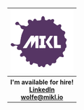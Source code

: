 <div align="center">
  <div width="800px"></div>
  <table>
    <thead>
      <tr>
        <th colspan="3">
          <div>
            <a href="https://mikl.io" target="_blank">
              <img
                width="144px"
                height="144px"
                src="./img/mikl-logo.svg"
                alt="MIKL icon"
              />
            </a>
          </div>
        </th>
      </tr>
    </thead>
    <tr>
      <th colspan="3">
        <div>
          <span>I'm available for hire!</span>
          <br />
          <a href="https://www.linkedin.com/in/miklwolfe/" target="_blank"
            >LinkedIn</a
          >
          <br />
          <a href="mailto:wolfe@mikl.io" target="_blank">wolfe@mikl.io</a>
        </div>
      </th>
    </tr>
  </table>
</div>
